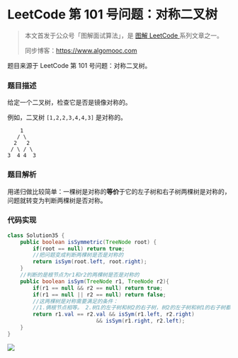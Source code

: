 # LeetCode 第 101 号问题：对称二叉树

> 本文首发于公众号「图解面试算法」，是 [图解 LeetCode ](<https://github.com/MisterBooo/LeetCodeAnimation>) 系列文章之一。
>
> 同步博客：https://www.algomooc.com

题目来源于 LeetCode 第 101 号问题：对称二叉树。

### 题目描述

给定一个二叉树，检查它是否是镜像对称的。

例如，二叉树 `[1,2,2,3,4,4,3]` 是对称的。

```
    1
   / \
  2   2
 / \ / \
3  4 4  3
```

### 题目解析

用递归做比较简单：一棵树是对称的**等价**于它的左子树和右子树两棵树是对称的，问题就转变为判断两棵树是否对称。

### 代码实现

```java
class Solution35 {
    public boolean isSymmetric(TreeNode root) {
        if(root == null) return true;
        //把问题变成判断两棵树是否是对称的
        return isSym(root.left, root.right);
    }
    //判断的是根节点为r1和r2的两棵树是否是对称的
    public boolean isSym(TreeNode r1, TreeNode r2){
        if(r1 == null && r2 == null) return true;
        if(r1 == null || r2 == null) return false;
        //这两棵树是对称需要满足的条件：
        //1.俩根节点相等。 2.树1的左子树和树2的右子树，树2的左子树和树1的右子树都得是对称的
        return r1.val == r2.val && isSym(r1.left, r2.right) 
                            && isSym(r1.right, r2.left);
    }
}
```

![](../../Pictures/qrcode.jpg)